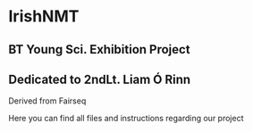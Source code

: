 # IrishNMT
<h2>BT Young Sci. Exhibition Project</h2> 
<h2> Dedicated to 2ndLt. Liam Ó Rinn </h2>
 Derived from Fairseq
<p> Here you can find all files and instructions regarding our project </p>

